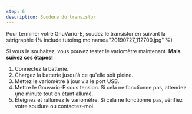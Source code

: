 ```yaml
---
step: 6
description: Soudure du transistor
---
```


Pour terminer votre GnuVario-E, soudez le transistor en suivant la sérigraphie
{% include tutoimg.md name="20190727_112700.jpg" %}

Si vous le souhaitez, vous pouvez tester le variomètre maintenant. **Mais suivez ces étapes!**
1. Connectez la batterie.
2. Chargez la batterie jusqu'à ce qu'elle soit pleine.
3. Mettez le variomètre à jour via le port USB.
4. Mettre le Gnuvario-E sous tension. Si cela ne fonctionne pas, attendez une minute tout en étant allumé.
5. Éteignez et rallumez le variomètre. Si cela ne fonctionne pas, vérifiez votre soudure ou contactez-moi.
